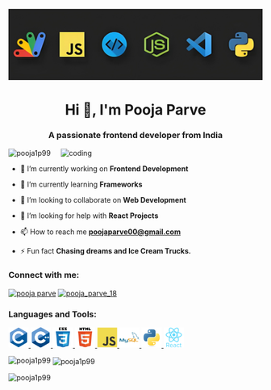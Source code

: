 ![logo](https://github.com/Pooja1P99/Pooja1P99/blob/main/github%20bg%202.png)
<h1 align="center">Hi 👋, I'm Pooja Parve</h1>
<h3 align="center">A passionate frontend developer from India</h3>
<img align="right" alt="coding" width="400" src="https://encrypted-tbn0.gstatic.com/images?q=tbn:ANd9GcSul2xsoMWnHckE4Uw49QeKoB9JDzCL2kJdMA&usqp=CAU">

<p align="left"> <img src="https://komarev.com/ghpvc/?username=pooja1p99&label=Profile%20views&color=0e75b6&style=flat" alt="pooja1p99" /> </p>

- 🔭 I’m currently working on **Frontend Development**

- 🌱 I’m currently learning **Frameworks**

- 👯 I’m looking to collaborate on **Web Development**

- 🤝 I’m looking for help with **React Projects**

- 📫 How to reach me **poojaparve00@gmail.com**

- ⚡ Fun fact **Chasing dreams and Ice Cream Trucks.**

<h3 align="left">Connect with me:</h3>
<p align="left">
<a href="https://linkedin.com/in/pooja parve" target="blank"><img align="center" src="https://raw.githubusercontent.com/rahuldkjain/github-profile-readme-generator/master/src/images/icons/Social/linked-in-alt.svg" alt="pooja parve" height="30" width="40" /></a>
<a href="https://instagram.com/pooja_parve_18" target="blank"><img align="center" src="https://raw.githubusercontent.com/rahuldkjain/github-profile-readme-generator/master/src/images/icons/Social/instagram.svg" alt="pooja_parve_18" height="30" width="40" /></a>
</p>

<h3 align="left">Languages and Tools:</h3>
<p align="left"> <a href="https://www.cprogramming.com/" target="_blank" rel="noreferrer"> <img src="https://raw.githubusercontent.com/devicons/devicon/master/icons/c/c-original.svg" alt="c" width="40" height="40"/> </a> <a href="https://www.w3schools.com/cpp/" target="_blank" rel="noreferrer"> <img src="https://raw.githubusercontent.com/devicons/devicon/master/icons/cplusplus/cplusplus-original.svg" alt="cplusplus" width="40" height="40"/> </a> <a href="https://www.w3schools.com/css/" target="_blank" rel="noreferrer"> <img src="https://raw.githubusercontent.com/devicons/devicon/master/icons/css3/css3-original-wordmark.svg" alt="css3" width="40" height="40"/> </a> <a href="https://www.w3.org/html/" target="_blank" rel="noreferrer"> <img src="https://raw.githubusercontent.com/devicons/devicon/master/icons/html5/html5-original-wordmark.svg" alt="html5" width="40" height="40"/> </a> <a href="https://developer.mozilla.org/en-US/docs/Web/JavaScript" target="_blank" rel="noreferrer"> <img src="https://raw.githubusercontent.com/devicons/devicon/master/icons/javascript/javascript-original.svg" alt="javascript" width="40" height="40"/> </a> <a href="https://www.mysql.com/" target="_blank" rel="noreferrer"> <img src="https://raw.githubusercontent.com/devicons/devicon/master/icons/mysql/mysql-original-wordmark.svg" alt="mysql" width="40" height="40"/> </a> <a href="https://www.python.org" target="_blank" rel="noreferrer"> <img src="https://raw.githubusercontent.com/devicons/devicon/master/icons/python/python-original.svg" alt="python" width="40" height="40"/> </a> <a href="https://reactjs.org/" target="_blank" rel="noreferrer"> <img src="https://raw.githubusercontent.com/devicons/devicon/master/icons/react/react-original-wordmark.svg" alt="react" width="40" height="40"/> </a> </p>

<p><img align="left" src="https://github-readme-stats.vercel.app/api/top-langs?username=pooja1p99&show_icons=true&locale=en&layout=compact" alt="pooja1p99" /></p>

<p>&nbsp;<img align="center" src="https://github-readme-stats.vercel.app/api?username=pooja1p99&show_icons=true&locale=en" alt="pooja1p99" /></p>

<p><img align="center" src="https://github-readme-streak-stats.herokuapp.com/?user=pooja1p99&" alt="pooja1p99" /></p>
